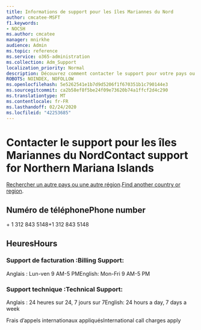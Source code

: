 ```yaml
---
title: Informations de support pour les îles Mariannes du Nord
author: cmcatee-MSFT
f1.keywords:
- NOCSH
ms.author: cmcatee
manager: mnirkhe
audience: Admin
ms.topic: reference
ms.service: o365-administration
ms.collection: Adm_Support
localization_priority: Normal
description: Découvrez comment contacter le support pour votre pays ou région.
ROBOTS: NOINDEX, NOFOLLOW
ms.openlocfilehash: 5e5262541e1b7d9d5206f1f670351b1c790144e3
ms.sourcegitcommit: ca2b58ef8f5be24f09e73620b74a1ffcf2d4c290
ms.translationtype: MT
ms.contentlocale: fr-FR
ms.lasthandoff: 02/24/2020
ms.locfileid: "42253685"
---
```

# <a name="contact-support-for-northern-mariana-islands"></a><span data-ttu-id="3785a-103">Contacter le support pour les îles Mariannes du Nord</span><span class="sxs-lookup"><span data-stu-id="3785a-103">Contact support for Northern Mariana Islands</span></span>

<span data-ttu-id="3785a-104">[Rechercher un autre pays ou une autre région](../contact-support-for-business-products.md).</span><span class="sxs-lookup"><span data-stu-id="3785a-104">[Find another country or region](../contact-support-for-business-products.md).</span></span>

## <a name="phone-number"></a><span data-ttu-id="3785a-105">Numéro de téléphone</span><span class="sxs-lookup"><span data-stu-id="3785a-105">Phone number</span></span>
<span data-ttu-id="3785a-106">+ 1 312 843 5148</span><span class="sxs-lookup"><span data-stu-id="3785a-106">+1 312 843 5148</span></span>

## <a name="hours"></a><span data-ttu-id="3785a-107">Heures</span><span class="sxs-lookup"><span data-stu-id="3785a-107">Hours</span></span>
### <a name="billing-support"></a><span data-ttu-id="3785a-108">Support de facturation :</span><span class="sxs-lookup"><span data-stu-id="3785a-108">Billing Support:</span></span>

<span data-ttu-id="3785a-109">Anglais : Lun-ven 9 AM-5 PM</span><span class="sxs-lookup"><span data-stu-id="3785a-109">English: Mon-Fri 9 AM-5 PM</span></span>

### <a name="technical-support"></a><span data-ttu-id="3785a-110">Support technique :</span><span class="sxs-lookup"><span data-stu-id="3785a-110">Technical Support:</span></span>

<span data-ttu-id="3785a-111">Anglais : 24 heures sur 24, 7 jours sur 7</span><span class="sxs-lookup"><span data-stu-id="3785a-111">English: 24 hours a day, 7 days a week</span></span>

<span data-ttu-id="3785a-112">Frais d’appels internationaux appliqués</span><span class="sxs-lookup"><span data-stu-id="3785a-112">International call charges apply</span></span>